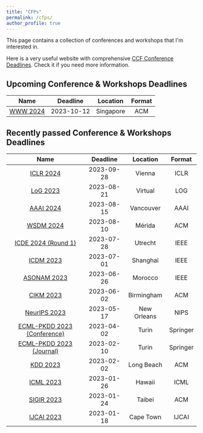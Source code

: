 ```yaml
---
title: "CFPs"
permalink: /cfps/
author_profile: true
---
```


This page contains a collection of conferences and workshops that I'm interested in. 

Here is a very useful website with comprehensive [CCF Conference Deadlines](https://ccfddl.github.io/). Check it if you need more information.

## Upcoming Conference & Workshops Deadlines

|                        Name                        |  Deadline  | Location  | Format |
|:--------------------------------------------------:|:----------:|:---------:|:------:|
|    [WWW 2024](https://www2024.thewebconf.org/)     | 2023-10-12 | Singapore |  ACM   |

## Recently passed Conference & Workshops Deadlines

|                            Name                             |  Deadline  |  Location   |  Format  |
|:-----------------------------------------------------------:|:----------:|:-----------:|:--------:|
|        [ICLR 2024](https://iclr.cc/Conferences/2024)        | 2023-09-28 |   Vienna    |   ICLR   |
|           [LoG 2023](https://logconference.org/)            | 2023-08-21 |   Virtual   |   LOG    |
|       [AAAI 2024](https://aaai.org/aaai-conference/)        | 2023-08-15 |  Vancouver  |   AAAI   |
|     [WSDM 2024](https://www.wsdm-conference.org/2024/)      | 2023-08-10 |   Mérida    |   ACM    |
|     [ICDE 2024 (Round 1)](https://icde2024.github.io/)      | 2023-07-28 |   Utrecht   |   IEEE   |
| [ICDM 2023](https://www.cloud-conf.net/icdm2023/index.html) | 2023-07-01 |  Shanghai   |   IEEE   |
|     [ASONAM 2023](https://asonam.cpsc.ucalgary.ca/2023)     | 2023-06-26 |   Morocco   |   IEEE   |
|   [CIKM 2023](https://uobevents.eventsair.com/cikm2023/)    | 2023-06-02 | Birmingham  |   ACM    |
|      [NeurIPS 2023](https://nips.cc/Conferences/2023/)      | 2023-05-17 | New Orleans |   NIPS   |
|  [ECML-PKDD 2023 (Conference)](https://2023.ecmlpkdd.org/)  | 2023-04-02 |    Turin    | Springer |
|   [ECML-PKDD 2023 (Journal)](https://2023.ecmlpkdd.org/)    | 2023-02-10 |    Turin    | Springer |
|             [KDD 2023](https://kdd.org/kdd2023)             | 2023-02-02 | Long Beach  |   ACM    |
|       [ICML 2023](https://icml.cc/Conferences/2023/)        | 2023-01-26 |   Hawaii    |   ICML   |
|         [SIGIR 2023](https://sigir.org/sigir2023/)          | 2023-01-24 |   Taibei    |   ACM    |
|             [IJCAI 2023](https://ijcai-23.org/)             | 2023-01-18 |  Cape Town  |  IJCAI   |
